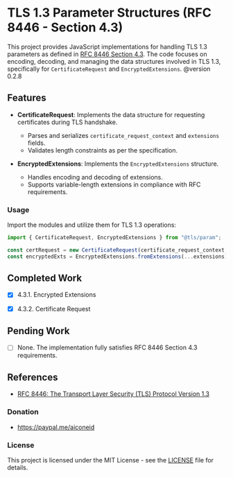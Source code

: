 # TLS 1.3 Parameter Structures (RFC 8446 - Section 4.3)

This project provides JavaScript implementations for handling TLS 1.3 parameters as defined in [RFC 8446 Section 4.3](https://datatracker.ietf.org/doc/html/rfc8446#section-4.3). The code focuses on encoding, decoding, and managing the data structures involved in TLS 1.3, specifically for `CertificateRequest` and `EncryptedExtensions`.
@version 0.2.8

## Features

- **CertificateRequest**: Implements the data structure for requesting certificates during TLS handshake.
  - Parses and serializes `certificate_request_context` and `extensions` fields.
  - Validates length constraints as per the specification.

- **EncryptedExtensions**: Implements the `EncryptedExtensions` structure.
  - Handles encoding and decoding of extensions.
  - Supports variable-length extensions in compliance with RFC requirements.


### Usage

Import the modules and utilize them for TLS 1.3 operations:
```javascript
import { CertificateRequest, EncryptedExtensions } from "@tls/param";

const certRequest = new CertificateRequest(certificate_request_context, ...extensions);
const encryptedExts = EncryptedExtensions.fromExtensions(...extensions);

```

## Completed Work

- [x] 4.3.1.  Encrypted Extensions
- [x] 4.3.2.  Certificate Request


## Pending Work

- [ ] None. The implementation fully satisfies RFC 8446 Section 4.3 requirements.

## References

- [RFC 8446: The Transport Layer Security (TLS) Protocol Version 1.3](https://datatracker.ietf.org/doc/html/rfc8446)

### Donation
- https://paypal.me/aiconeid 

### License
This project is licensed under the MIT License - see the [LICENSE](LICENSE) file for details.
